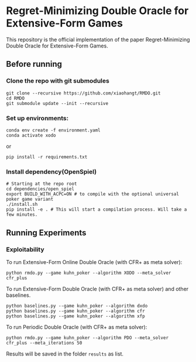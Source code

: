 # Regret-Minimizing Double Oracle for Extensive-Form Games

This repository is the official implementation of the paper Regret-Minimizing Double Oracle for Extensive-Form Games. 

## Before running
### Clone the repo with git submodules
```commandline
git clone --recursive https://github.com/xiaohangt/RMDO.git
cd RMDO
git submodule update --init --recursive
```

### Set up environments:
```commandline
conda env create -f environment.yaml
conda activate xodo
```
or
```commandline
pip install -r requirements.txt
```

### Install dependency(OpenSpiel)
```commandline
# Starting at the repo root
cd dependencies/open_spiel
export BUILD_WITH_ACPC=ON # to compile with the optional universal poker game variant
./install.sh
pip install -e . # This will start a compilation process. Will take a few minutes.
```

## Running Experiments
### Exploitability
To run Extensive-Form Online Double Oracle (with CFR+ as meta solver):
```commandline
python rmdo.py --game kuhn_poker --algorithm XODO --meta_solver cfr_plus
```

To run Extensive-Form Double Oracle (with CFR+ as meta solver) and other baselines.
```commandline
python baselines.py --game kuhn_poker --algorithm dxdo
python baselines.py --game kuhn_poker --algorithm cfr
python baselines.py --game kuhn_poker --algorithm xfp
```

To run Periodic Double Oracle (with CFR+ as meta solver):
```commandline
python rmdo.py --game kuhn_poker --algorithm PDO --meta_solver cfr_plus --meta_iterations 50
```

Results will be saved in the folder `results` as list.
